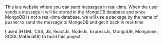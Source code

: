 This is a website where you can send messages in real-time. When the user sends a message it will be stored in the MongoDB database and since MongoDB is not a real-time database,
 we will use a package by the name of pusher to send the message to MongoDB and get it back in real-time

I used (HTML, CSS, JS, ReactJs, NodeJs, ExpressJs, MongoDB, Mongoose, SCSS, MaterialUI) to build this project.
